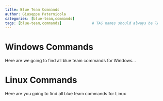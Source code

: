 ```yaml
---
title: Blue Team Commands
author: Giuseppe Paternicola
categories: [blue-team,commands]
tags: [blue-team,commands]              # TAG names should always be lowercase
---
```


# Windows Commands

Here are we going to find all blue team commands for Windows...



# Linux Commands
Here are you going to find all blue team commands for Linux
